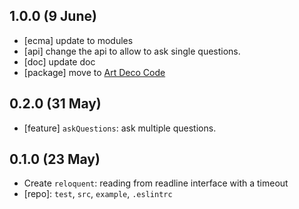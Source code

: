 ## 1.0.0 (9 June)

- [ecma] update to modules
- [api] change the api to allow to ask single questions.
- [doc] update doc
- [package] move to [Art Deco Code](https://artdeco.bz)

## 0.2.0 (31 May)

- [feature] `askQuestions`: ask multiple questions.

## 0.1.0 (23 May)

- Create `reloquent`: reading from readline interface with a timeout
- [repo]: `test`, `src`, `example`, `.eslintrc`
